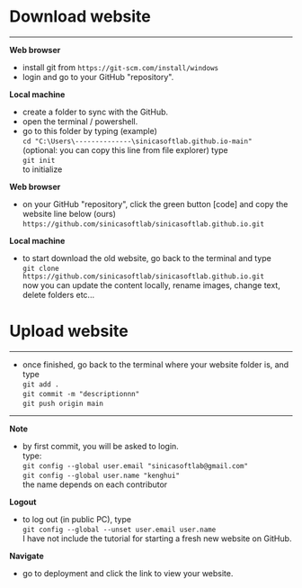# Download website
---
**Web browser**  
+ install git from `https://git-scm.com/install/windows`  
+ login and go to your GitHub "repository".
 
**Local machine**  
+ create a folder to sync with the GitHub.  
+ open the terminal / powershell.  
+ go to this folder by typing (example)  
`cd "C:\Users\--------------\sinicasoftlab.github.io-main"`  
(optional: you can copy this line from file explorer) type  
`git init`  
to initialize

**Web browser**
+ on your GitHub "repository", click the green button [code] and copy the website line below (ours)  
`https://github.com/sinicasoftlab/sinicasoftlab.github.io.git`

**Local machine**
+ to start download the old website, go back to the terminal and type  
`git clone https://github.com/sinicasoftlab/sinicasoftlab.github.io.git`  
now you can update the content locally, rename images, change text, delete folders etc...  

# Upload website
---
+ once finished, go back to the terminal where your website folder is, and type  
`git add .`  
`git commit -m "descriptionnn"`  
`git push origin main`  
---

**Note**
+ by first commit, you will be asked to login.  
type:  
`git config --global user.email "sinicasoftlab@gmail.com"`  
`git config --global user.name "kenghui"`  
the name depends on each contributor  

**Logout**
+ to log out (in public PC), type    
`git config --global --unset user.email user.name`  
I have not include the tutorial for starting a fresh new website on GitHub.  

**Navigate**
+ go to deployment and click the link to view your website.
